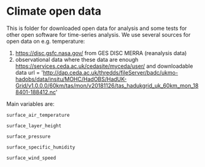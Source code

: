 # Climate open data
This is folder for downloaded open data for analysis and some tests for other open software for time-series analysis.
We use several sources for open data on e.g. temperature:
1. https://disc.gsfc.nasa.gov/ from GES DISC MERRA (reanalysis data) 
2. observational data where these data are enough https://services.ceda.ac.uk/cedasite/myceda/user/  and downloadable data url = 'http://dap.ceda.ac.uk/thredds/fileServer/badc/ukmo-hadobs/data/insitu/MOHC/HadOBS/HadUK-Grid/v1.0.0.0/60km/tas/mon/v20181126/tas_hadukgrid_uk_60km_mon_188401-188412.nc'


Main variables are: 

    surface_air_temperature 

    surface_layer_height 

    surface_pressure 

    surface_specific_humidity 

    surface_wind_speed
